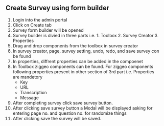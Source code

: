 ## Create Survey using form builder


1. Login into the admin portal
2. Click on Create tab
3. Survey form builder will be opened
4. Survey builder is divied in three parts i.e. 1. Toolbox 2. Survey Creator 3. Properties
5. Drag and drop components from the toolbox in survey creator
6. In survey creator, page, survey setting, undo, redo, and save survey con be found 
7. In properties, diffrent properties can be added in the compoenet
8. In Toolbox ziggeo components can be found. For ziggeo components following properties present in other section of 3rd part i.e. Properties are mandetory
   - Key
   - URL
   - Transcription
   - Message
9. After completing survey click save survey button.
10. After clicking save survey button a Modal will be displayed asking for entering page no. and question no. for randomize things
11. After clicking save the survey will be saved. 